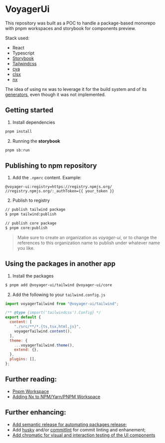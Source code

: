 # VoyagerUi

This repository was built as a POC to handle a package-based monorepo with pnpm workspaces and storybook for components preview.

Stack used:
- React
- Typescript
- [Storybook](https://storybook.js.org/docs/get-started)
- [Tailwindcss](https://tailwindcss.com/)
- [cva](https://cva.style/docs)
- [clsx](https://www.npmjs.com/package/clsx)
- [nx](https://nx.dev/)

The idea of using nx was to leverage it for the build system and of its [generators](https://nx.dev/features/generate-code), even though it was not implemented.

## Getting started

1. Install dependencies

  ```bash
  pnpm install
  ```

2. Running the **storybook**

  ```bash
  pnpm sb:run
  ```

## Publishing to npm repository

1. Add the `.npmrc` content. Example:

  ```
  @voyager-ui:registry=https://registry.npmjs.org/
  //registry.npmjs.org/:_authToken={{ your_token }}
  ```

2. Publish to registry

  ```bash
  // publish tailwind package
  $ pnpm tailwind:publish

  // publish core package
  $ pnpm core:publish
  ```

> Make sure to create an organization as *voyager-ui*, or to change the references to this organization name to publish under whatever name you like.

## Using the packages in another app

1. Install the packages
   
  ```bash
  $ pnpm add @voyager-ui/tailwind @voyager-ui/core
  ```
  

2. Add the following to your `tailwind.config.js`

  ```js
  import voyagerTailwind from "@voyager-ui/tailwind";

  /** @type {import('tailwindcss').Config} */
  export default {
    content: [
      "./src/**/*.{ts,tsx,html,js}",
      voyagerTailwind.content(),
    ],
    theme: {
      ...voyagerTailwind.theme(),
      extend: {},
    },
    plugins: [],
  };
  ```

## Further reading:

- [Pnpm Workspace](https://pnpm.io/workspaces)
- [Adding Nx to NPM/Yarn/PNPM Workspace](https://nx.dev/recipes/adopting-nx/adding-to-monorepo)

## Further enhancing:

- [Add semantic release for automating packages release](https://github.com/semantic-release/semantic-release);
- Add [husky](https://typicode.github.io/husky/) and/or [commitlint](https://commitlint.js.org/) for commit linting and enhanement;
- [Add chromatic for visual and interaction testing of the UI components](https://www.chromatic.com/)
